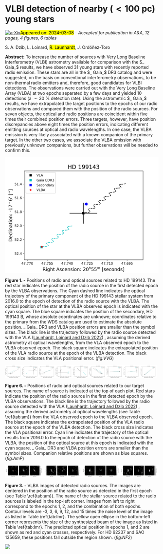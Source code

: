 <div class="macros" style="visibility:hidden;">
$\newcommand{\ensuremath}{}$
$\newcommand{\xspace}{}$
$\newcommand{\object}[1]{\texttt{#1}}$
$\newcommand{\farcs}{{.}''}$
$\newcommand{\farcm}{{.}'}$
$\newcommand{\arcsec}{''}$
$\newcommand{\arcmin}{'}$
$\newcommand{\ion}[2]{#1#2}$
$\newcommand{\textsc}[1]{\textrm{#1}}$
$\newcommand{\hl}[1]{\textrm{#1}}$
$\newcommand{\footnote}[1]{}$
$\newcommand{\rahms}[4]{#1^{\rm h}#2^{\rm m}#3\mbox{^{\rm s}\mskip-7.6mu. }#4}$
$\newcommand{\decdms}[4]{#1^{\circ}#2'#3\mbox{"\mskip-7.6mu. }#4}$
$\newcommand{\msec}[2]{#1\mbox{"\mskip-7.6mu. }#2}$
$\newcommand{\arraystretch}{1.3}$
$\newcommand{\arraystretch}{1.0}$
$\newcommand{\arraystretch}{1.25}$
$\newcommand{\arraystretch}{1.3}$
$\newcommand{\arraystretch}{1.0}$
$\newcommand{\arraystretch}{1.0}$</div>



<div id="title">

# VLBI detection of nearby ($<100$ pc) young stars    

</div>
<div id="comments">

[![arXiv](https://img.shields.io/badge/arXiv-2403.04355-b31b1b.svg)](https://arxiv.org/abs/2403.04355)<mark>Appeared on: 2024-03-08</mark> -  _Accepted for publication in A&A, 12 pages, 4 figures, 6 tables_

</div>
<div id="authors">

S. A. Dzib, L. Loinard, <mark>R. Launhardt</mark>, J. Ordóñez-Toro

</div>
<div id="abstract">

**Abstract:** To increase the number of sources with Very Long Baseline  Interferometry (VLBI) astrometry available for comparison with the $_ Gaia_$ results,  we have observed 31 young stars with recently reported radio emission.  These stars are all in the $_ Gaia_$ DR3 catalog and were suggested, on the basis on conventional interferometry observations, to be non-thermal radio emitters and, therefore, good candidates for VLBI detections. The observations were carried out with the Very Long Baseline Array (VLBA) at two epochs separated by a few days and yielded 10 detections (a $\sim30$ \% detection rate).  Using the astrometric $_ Gaia_$ results,  we have extrapolated the target positions to the epochs of our radio observations  and compared them with the position of the radio sources.  For seven objects, the optical and radio positions are coincident within five times their combined position errors. Three targets, however, have position discrepancies  above eight times the position errors, indicating different emitting sources at optical and radio wavelengths. In one case, the VLBA emission is very likely associated with a known companion of the primary target. In the other two cases, we associate the VLBA emission with previously unknown companions, but further observations will be needed to confirm this.

</div>

<div id="div_fig1">

<img src="tmp_2403.04355/./HD199143_VLA_VLBA_Gaia.png" alt="Fig1" width="100%"/>

**Figure 1. -** Positions of radio and optical sources related to HD 199143.
The red star indicates the position of the radio source in the first
detected epoch by the VLBA observations. The Cyan dashed line indicates the optical trajectory of the primary component of the HD 199143 stellar
system from 2016.0
to the epoch of detection of the radio source with the VLBA. The optical position
of the star at the VLBA observed epoch is indicated with the cyan square.
The blue square indicates the position of the secondary, HD 199143 B, whose absolute coordinates are unknown; coordinates relative to the primary from the WDS catalog are used to estimate the absolute position.
_ Gaia_ DR3 and VLBA position errors are smaller than the symbol sizes.
The black line is the trajectory followed by the radio source detected
with the VLA  ([Launhardt, Loinard and Dzib 2022]()) , assuming the derived astrometry at
optical wavelengths, from the VLA observed epoch
to the VLBA observed epoch. The black square indicates the
extrapolated position of the VLA radio source at the epoch of the VLBA
detection. The black cross size indicates the VLA positional error.
 (*fig:VVG*)

</div>
<div id="div_fig2">

<img src="tmp_2403.04355/./V875Per_VLA_VLBA_Gaia.png" alt="Fig6.1" width="11%"/><img src="tmp_2403.04355/./AILep_VLA_VLBA_Gaia.png" alt="Fig6.2" width="11%"/><img src="tmp_2403.04355/./HD22213_VLA_VLBA_Gaia.png" alt="Fig6.3" width="11%"/><img src="tmp_2403.04355/./HD285281_VLA_VLBA_Gaia.png" alt="Fig6.4" width="11%"/><img src="tmp_2403.04355/./HD62237_VLA_VLBA_Gaia.png" alt="Fig6.5" width="11%"/><img src="tmp_2403.04355/./SAO135659_VLA_VLBA_Gaia.png" alt="Fig6.6" width="11%"/><img src="tmp_2403.04355/./HD82159_VLA_VLBA_Gaia.png" alt="Fig6.7" width="11%"/><img src="tmp_2403.04355/./HD82558_VLA_VLBA_Gaia.png" alt="Fig6.8" width="11%"/><img src="tmp_2403.04355/./GJ4199_VLA_VLBA_Gaia.png" alt="Fig6.9" width="11%"/>

**Figure 6. -** Positions of radio and optical sources related to our target sources.
The name of source is indicated at the top of each plot.
Red stars indicate the position of the radio source in the first
detected epoch by the VLBA observations.
The black line is the trajectory followed by the radio source detected
with the VLA  ([Launhardt, Loinard and Dzib 2022]()) , assuming the derived astrometry at
optical wavelengths (see Table \ref{tab:am}) from the VLA observed epoch
to the VLBA observed epoch. The black square indicates the
extrapolated position of the VLA radio source at the epoch of the VLBA
detection. The black cross size indicates the VLA positional error.
Cyan line indicates the trajectory of the optical results from 2016.0
to the epoch of detection of the radio source with the VLBA, the position
of the optical source at this epoch is indicated with the cyan square. _ Gaia_ DR3 and VLBA
position errors are smaller than the symbol sizes. Companion relative positions are shown
as blue squares. (*fig:AmP*)

</div>
<div id="div_fig3">

<img src="tmp_2403.04355/./HD22213_ffig1.png" alt="Fig3.1" width="25%"/><img src="tmp_2403.04355/./HD285281_ffig1.png" alt="Fig3.2" width="25%"/><img src="tmp_2403.04355/./AILEP_ffig1.png" alt="Fig3.3" width="25%"/><img src="tmp_2403.04355/./HD62237_ffig1.png" alt="Fig3.4" width="25%"/>

**Figure 3. -** VLBA images of detected radio sources. The images are centered in the position of the radio source as detected in the first epoch (see Table \ref{tab:am}). The name of the stellar source related to the radio sources is labeled in the top-left corner. Images from
left to right correspond to the epochs 1, 2, and the combination of both epochs. Contour levels are -3, 3, 6, 9, 12, and 15 times the noise level of the image as listed in Table \ref{tab:Imr}. The
yellow open ellipse in the bottom-left corner represents the size of the synthesized beam of the image as listed in Table \ref{tab:Imr}. The predicted optical position in epochs 1, and 2 are shown as red and cyan crosses, respectively. For HD 62237 and SAO 135659, these positions fall outside the region shown. (*fig:NF2*)

</div><div id="qrcode"><img src=https://api.qrserver.com/v1/create-qr-code/?size=100x100&data="https://arxiv.org/abs/2403.04355"></div>